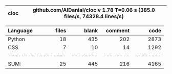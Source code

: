 cloc|github.com/AlDanial/cloc v 1.78  T=0.06 s (385.0 files/s, 74328.4 lines/s)
--- | ---

Language|files|blank|comment|code
:-------|-------:|-------:|-------:|-------:
Python|18|435|202|2873
CSS|7|10|14|1292
--------|--------|--------|--------|--------
SUM:|25|445|216|4165
